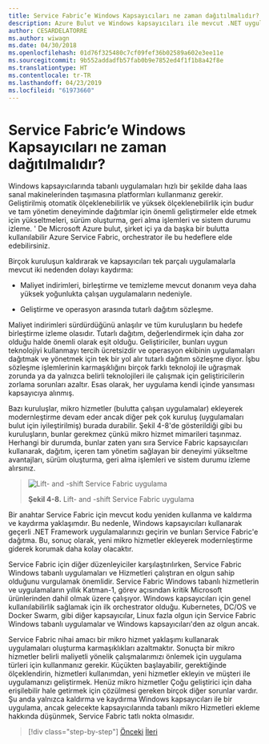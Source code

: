 ```yaml
---
title: Service Fabric’e Windows Kapsayıcıları ne zaman dağıtılmalıdır?
description: Azure Bulut ve Windows kapsayıcıları ile mevcut .NET uygulamalarını modernleştirme | Service fabric'e Windows kapsayıcıları ne zaman
author: CESARDELATORRE
ms.author: wiwagn
ms.date: 04/30/2018
ms.openlocfilehash: 01d76f325480c7cf09fef36b02589a602e3ee11e
ms.sourcegitcommit: 9b552addadfb57fab0b9e7852ed4f1f1b8a42f8e
ms.translationtype: HT
ms.contentlocale: tr-TR
ms.lasthandoff: 04/23/2019
ms.locfileid: "61973660"
---
```

# <a name="when-to-deploy-windows-containers-to-service-fabric"></a>Service Fabric’e Windows Kapsayıcıları ne zaman dağıtılmalıdır?

Windows kapsayıcılarında tabanlı uygulamaları hızlı bir şekilde daha Iaas sanal makinelerinden taşımasına platformları kullanmanız gerekir. Geliştirilmiş otomatik ölçeklenebilirlik ve yüksek ölçeklenebilirlik için budur ve tam yönetim deneyiminde dağıtımlar için önemli geliştirmeler elde etmek için yükseltmeleri, sürüm oluşturma, geri alma işlemleri ve sistem durumu izleme. ' De Microsoft Azure bulut, şirket içi ya da başka bir bulutta kullanılabilir Azure Service Fabric, orchestrator ile bu hedeflere elde edebilirsiniz.

Birçok kuruluşun kaldırarak ve kapsayıcıları tek parçalı uygulamalarla mevcut iki nedenden dolayı kaydırma:

- Maliyet indirimleri, birleştirme ve temizleme mevcut donanım veya daha yüksek yoğunlukta çalışan uygulamaların nedeniyle.

- Geliştirme ve operasyon arasında tutarlı dağıtım sözleşme.

Maliyet indirimleri sürdürdüğünü anlaşılır ve tüm kuruluşların bu hedefe birleştirme izleme olasıdır. Tutarlı dağıtım, değerlendirmek için daha zor olduğu halde önemli olarak eşit olduğu. Geliştiriciler, bunları uygun teknolojiyi kullanmayı tercih ücretsizdir ve operasyon ekibinin uygulamaları dağıtmak ve yönetmek için tek bir yol alır tutarlı dağıtım sözleşme diyor. İşbu sözleşme işlemlerinin karmaşıklığını birçok farklı teknoloji ile uğraşmak zorunda ya da yalnızca belirli teknolojileri ile çalışmak için geliştiricilerin zorlama sorunları azaltır. Esas olarak, her uygulama kendi içinde yansıması kapsayıcıya alınmış.

Bazı kuruluşlar, mikro hizmetler (bulutta çalışan uygulamalar) ekleyerek modernleştirme devam eder ancak diğer pek çok kuruluş (uygulamaları bulut için iyileştirilmiş) burada durabilir. Şekil 4-8'de gösterildiği gibi bu kuruluşların, bunlar gerekmez çünkü mikro hizmet mimarileri taşınmaz. Herhangi bir durumda, bunlar zaten yanı sıra Service Fabric kapsayıcıları kullanarak, dağıtım, içeren tam yönetim sağlayan bir deneyimi yükseltme avantajları, sürüm oluşturma, geri alma işlemleri ve sistem durumu izleme alırsınız.

> ![Lift- and -shift Service Fabric uygulama](./media/image8.png)
>
> **Şekil 4-8.** Lift- and -shift Service Fabric uygulama

Bir anahtar Service Fabric için mevcut kodu yeniden kullanma ve kaldırma ve kaydırma yaklaşımdır. Bu nedenle, Windows kapsayıcıları kullanarak geçerli .NET Framework uygulamalarınızı geçirin ve bunları Service Fabric'e dağıtma. Bu, sonuç olarak, yeni mikro hizmetler ekleyerek modernleştirme giderek korumak daha kolay olacaktır.

Service Fabric için diğer düzenleyiciler karşılaştırılırken, Service Fabric Windows tabanlı uygulamaları ve Hizmetleri çalıştıran en olgun sahip olduğunu vurgulamak önemlidir. Service Fabric Windows tabanlı hizmetlerin ve uygulamaların yıllık Katman-1, görev açısından kritik Microsoft ürünlerinden dahil olmak üzere çalışıyor. Windows kapsayıcıları için genel kullanılabilirlik sağlamak için ilk orchestrator olduğu. Kubernetes, DC/OS ve Docker Swarm, gibi diğer kapsayıcılar, Linux fazla olgun için Service Fabric Windows tabanlı uygulamalar ve Windows kapsayıcıları'den az olgun ancak.

Service Fabric nihai amacı bir mikro hizmet yaklaşımı kullanarak uygulamaları oluşturma karmaşıklıkları azaltmaktır. Sonuçta bir mikro hizmetler belirli maliyetli yönelik çalışmalarımızı önlemek için uygulama türleri için kullanmanız gerekir. Küçükten başlayabilir, gerektiğinde ölçeklendirin, hizmetleri kullanımdan, yeni hizmetler ekleyin ve müşteri ile uygulamanızı geliştirmek. Henüz mikro hizmetler Çoğu geliştirici için daha erişilebilir hale getirmek için çözülmesi gereken birçok diğer sorunlar vardır. Şu anda yalnızca kaldırma ve kaydırma Windows kapsayıcıları ile bir uygulama, ancak gelecekte kapsayıcılarında tabanlı mikro Hizmetleri ekleme hakkında düşünmek, Service Fabric tatlı nokta olmasıdır.

>[!div class="step-by-step"]
>[Önceki](when-to-deploy-windows-containers-to-azure-vms-iaas-cloud.md)
>[İleri](when-to-deploy-windows-containers-to-azure-container-service-kubernetes.md)